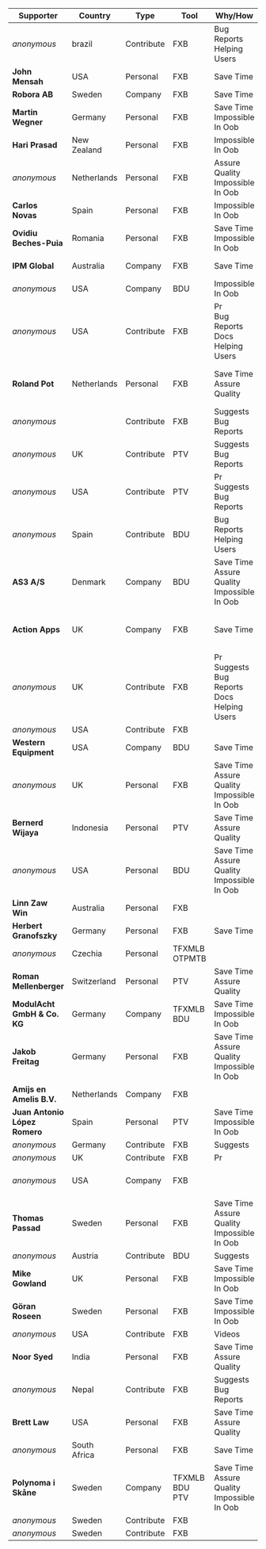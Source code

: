 Supporter|Country|Type|Tool|Why/How|Users
---|---|---|---|---|---
_anonymous_|brazil|Contribute|FXB|Bug Reports<br/>Helping Users|
**John Mensah**|USA|Personal|FXB|Save Time|Developer
**Robora AB**|Sweden|Company|FXB|Save Time|Customizer
**Martin Wegner**|Germany|Personal|FXB|Save Time<br/>Impossible In Oob|Developer<br/>Administrator
**Hari Prasad**|New Zealand|Personal|FXB|Impossible In Oob|Administrator
_anonymous_|Netherlands|Personal|FXB|Assure Quality<br/>Impossible In Oob|Developer<br/>Customizer
**Carlos Novas**|Spain|Personal|FXB|Impossible In Oob|Developer
**Ovidiu Beches-Puia**|Romania|Personal|FXB|Save Time<br/>Impossible In Oob|Developer
**IPM Global**|Australia|Company|FXB|Save Time|Developer<br/>Customizer
_anonymous_|USA|Company|BDU|Impossible In Oob|Administrator
_anonymous_|USA|Contribute|FXB|Pr<br/>Bug Reports<br/>Docs<br/>Helping Users|
**Roland Pot**|Netherlands|Personal|FXB|Save Time<br/>Assure Quality|Developer<br/>Customizer<br/>Administrator<br/>Support
_anonymous_||Contribute|FXB|Suggests<br/>Bug Reports|
_anonymous_|UK|Contribute|PTV|Suggests<br/>Bug Reports|
_anonymous_|USA|Contribute|PTV|Pr<br/>Suggests<br/>Bug Reports|
_anonymous_|Spain|Contribute|BDU|Bug Reports<br/>Helping Users|
**AS3 A/S**|Denmark|Company|BDU|Save Time<br/>Assure Quality<br/>Impossible In Oob|Developer<br/>Customizer<br/>Administrator
**Action Apps**|UK|Company|FXB|Save Time|Developer<br/>Customizer<br/>Administrator<br/>Support
_anonymous_|UK|Contribute|FXB|Pr<br/>Suggests<br/>Bug Reports<br/>Docs<br/>Helping Users|
_anonymous_|USA|Contribute|FXB||
**Western Equipment**|USA|Company|BDU|Save Time|Developer<br/>Customizer
_anonymous_|UK|Personal|FXB|Save Time<br/>Assure Quality<br/>Impossible In Oob|Developer<br/>Customizer<br/>Administrator
**Bernerd Wijaya**|Indonesia|Personal|PTV|Save Time<br/>Assure Quality|Administrator<br/>Support
_anonymous_|USA|Personal|BDU|Save Time<br/>Assure Quality<br/>Impossible In Oob|Developer
**Linn Zaw Win**|Australia|Personal|FXB||Developer
**Herbert Granofszky**|Germany|Personal|FXB|Save Time|Developer
_anonymous_|Czechia|Personal|TFXMLB<br/>OTPMTB||Developer
**Roman Mellenberger**|Switzerland|Personal|PTV|Save Time<br/>Assure Quality|Developer<br/>Customizer<br/>Administrator
**ModulAcht GmbH & Co. KG**|Germany|Company|TFXMLB<br/>BDU|Save Time<br/>Impossible In Oob|Developer<br/>Administrator
**Jakob Freitag**|Germany|Personal|FXB|Save Time<br/>Assure Quality<br/>Impossible In Oob|Developer<br/>Customizer<br/>Administrator
**Amijs en Amelis B.V.**|Netherlands|Company|FXB||
**Juan Antonio López Romero**|Spain|Personal|PTV|Save Time<br/>Impossible In Oob|Developer
_anonymous_|Germany|Contribute|FXB|Suggests|
_anonymous_|UK|Contribute|FXB|Pr|
_anonymous_|USA|Company|FXB||Customizer<br/>Administrator<br/>End User
**Thomas Passad**|Sweden|Personal|FXB|Save Time<br/>Assure Quality<br/>Impossible In Oob|Customizer<br/>Administrator<br/>End User
_anonymous_|Austria|Contribute|BDU|Suggests|
**Mike Gowland**|UK|Personal|FXB|Save Time<br/>Impossible In Oob|
**Göran Roseen**|Sweden|Personal|FXB|Save Time<br/>Impossible In Oob|Developer
_anonymous_|USA|Contribute|FXB|Videos|
**Noor Syed**|India|Personal|FXB|Save Time<br/>Assure Quality|Developer
_anonymous_|Nepal|Contribute|FXB|Suggests<br/>Bug Reports|
**Brett Law**|USA|Personal|FXB|Save Time<br/>Assure Quality|Developer
_anonymous_|South Africa|Personal|FXB|Save Time|Customizer
**Polynoma i Skåne**|Sweden|Company|TFXMLB<br/>BDU<br/>PTV|Save Time<br/>Assure Quality<br/>Impossible In Oob|Developer
_anonymous_|Sweden|Contribute|FXB||
_anonymous_|Sweden|Contribute|FXB||

